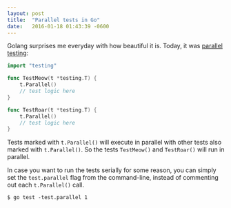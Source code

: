 ```yaml
---
layout: post
title:  "Parallel tests in Go"
date:   2016-01-18 01:43:39 -0600
---
```


Golang surprises me everyday with how beautiful it is. Today, it was [parallel testing](https://golang.org/src/testing/testing.go?s=14868:14890#L410):

```go
import "testing"

func TestMeow(t *testing.T) {
    t.Parallel()
    // test logic here
}

func TestRoar(t *testing.T) {
    t.Parallel()
    // test logic here
}
```

Tests marked with `t.Parallel()` will execute in parallel with other tests also marked with `t.Parallel()`. So the tests `TestMeow()` and `TestRoar()` will run in parallel.

<!--more-->

In case you want to run the tests serially for some reason, you can simply set the `test.parallel` flag from the command-line, instead of commenting out each `t.Parallel()` call.

```
$ go test -test.parallel 1
```
